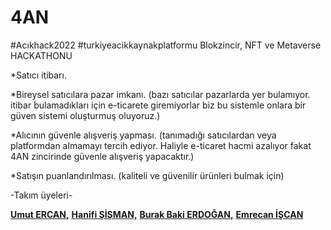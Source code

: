 # 4AN
#Acıkhack2022 #turkiyeacikkaynakplatformu
Blokzincir, NFT ve Metaverse HACKATHONU

*Satıcı itibarı.

*Bireysel satıcılara pazar imkanı. (bazı satıcılar pazarlarda yer bulamıyor. itibar bulamadıkları için e-ticarete giremiyorlar biz bu sistemle onlara bir güven sistemi oluşturmuş oluyoruz.)

*Alıcının güvenle alışveriş yapması. (tanımadığı satıcılardan veya platformdan almamayı tercih ediyor. Haliyle e-ticaret hacmi azalıyor fakat 4AN zincirinde güvenle alışveriş yapacaktır.)

*Satışın puanlandırılması. (kaliteli ve güvenilir ürünleri bulmak için)

-Takım üyeleri-

[**Umut ERCAN,**](https://github.com/umut3rc)
[**Hanifi ŞİŞMAN,**](https://github.com/hanifastic)
[**Burak Baki ERDOĞAN,**](https://github.com/burakbakierdogan)
[**Emrecan İŞCAN**](https://github.com/EmiIyo)
